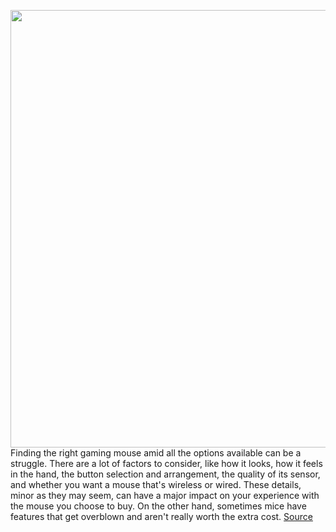 <img src='https://cdn.vox-cdn.com/thumbor/dn8x9cQVMSn9wtapDnIlQfcSHW4=/0x0:2040x1360/1200x675/filters:focal(857x517:1183x843)/cdn.vox-cdn.com/uploads/chorus_image/image/66870540/acastro_200323_1777_gamingMouse_0001.0.0.jpg' width='700px' /><br/>
Finding the right gaming mouse amid all the options available can be a struggle. There are a lot of factors to consider, like how it looks, how it feels in the hand, the button selection and arrangement, the quality of its sensor, and whether you want a mouse that's wireless or wired. These details, minor as they may seem, can have a major impact on your experience with the mouse you choose to buy. On the other hand, sometimes mice have features that get overblown and aren't really worth the extra cost.
<a href='https://www.theverge.com/21252193/best-gaming-mouse'> Source <a/>